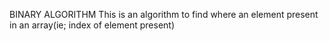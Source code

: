 BINARY ALGORITHM
This is an algorithm to find where an element present in an array(ie; index of element present)
